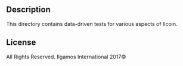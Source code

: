 Description
------------

This directory contains data-driven tests for various aspects of Ilcoin.

License
--------

All Rights Reserved. Ilgamos International 2017©

